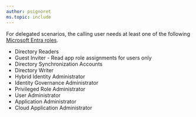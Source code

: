 ```yaml
---
author: psignoret
ms.topic: include
---
```


For delegated scenarios, the calling user needs at least one of the following [Microsoft Entra roles](/entra/identity/role-based-access-control/permissions-reference?toc=%2Fgraph%2Ftoc.json).

- Directory Readers
- Guest Inviter - Read app role assignments for users only
- Directory Synchronization Accounts
- Directory Writer
- Hybrid Identity Administrator
- Identity Governance Administrator
- Privileged Role Administrator
- User Administrator
- Application Administrator
- Cloud Application Administrator
